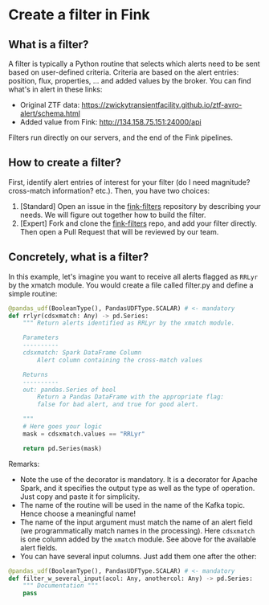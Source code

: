 # Create a filter in Fink

## What is a filter?

A filter is typically a Python routine that selects which alerts need to be sent based on user-defined criteria. Criteria are based on the alert entries: position, flux, properties, ... and added values by the broker. You can find what's in alert in these links:

- Original ZTF data: https://zwickytransientfacility.github.io/ztf-avro-alert/schema.html
- Added value from Fink: http://134.158.75.151:24000/api

Filters run directly on our servers, and the end of the Fink pipelines.

## How to create a filter?

First, identify alert entries of interest for your filter (do I need magnitude? cross-match information? etc.). Then, you have two choices:

1. [Standard] Open an issue in the [fink-filters](https://github.com/astrolabsoftware/fink-filters) repository by describing your needs. We will figure out together how to build the filter.
2. [Expert] Fork and clone the [fink-filters](https://github.com/astrolabsoftware/fink-filters) repo, and add your filter directly. Then open a Pull Request that will be reviewed by our team.

## Concretely, what is a filter?

In this example, let's imagine you want to receive all alerts flagged as `RRLyr` by the xmatch module. You would create a file called filter.py and define a simple routine:

```python
@pandas_udf(BooleanType(), PandasUDFType.SCALAR) # <- mandatory
def rrlyr(cdsxmatch: Any) -> pd.Series:
    """ Return alerts identified as RRLyr by the xmatch module.

    Parameters
    ----------
    cdsxmatch: Spark DataFrame Column
        Alert column containing the cross-match values

    Returns
    ----------
    out: pandas.Series of bool
        Return a Pandas DataFrame with the appropriate flag:
        false for bad alert, and true for good alert.

    """
    # Here goes your logic
    mask = cdsxmatch.values == "RRLyr"

    return pd.Series(mask)
```

Remarks:

* Note the use of the decorator is mandatory. It is a decorator for Apache Spark, and it specifies the output type as well as the type of operation. Just copy and paste it for simplicity.
* The name of the routine will be used in the name of the Kafka topic. Hence choose a meaningful name!
* The name of the input argument must match the name of an alert field (we programmatically match names in the processing). Here `cdsxmatch` is one column added by the `xmatch` module. See above for the available alert fields.
* You can have several input columns. Just add them one after the other:

```python
@pandas_udf(BooleanType(), PandasUDFType.SCALAR) # <- mandatory
def filter_w_several_input(acol: Any, anothercol: Any) -> pd.Series:
    """ Documentation """
    pass
```


